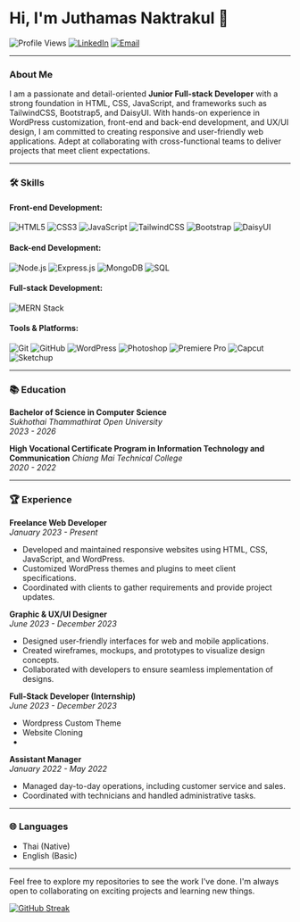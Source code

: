 # Hi, I'm Juthamas Naktrakul 👋

![Profile Views](https://komarev.com/ghpvc/?username=ffavfern&color=blueviolet)
[![LinkedIn](https://img.shields.io/badge/LinkedIn-blue)]((https://www.linkedin.com/in/juthamas-naktrakul-1134192b8/))
[![Email](https://img.shields.io/badge/Email-Contact-blue)](mailto:Juthamas.ntk@gmail.com)

---

### About Me

I am a passionate and detail-oriented **Junior Full-stack Developer** with a strong foundation in HTML, CSS, JavaScript, and frameworks such as TailwindCSS, Bootstrap5, and DaisyUI. With hands-on experience in WordPress customization, front-end and back-end development, and UX/UI design, I am committed to creating responsive and user-friendly web applications. Adept at collaborating with cross-functional teams to deliver projects that meet client expectations.

---

### 🛠 Skills

#### Front-end Development:
![HTML5](https://img.shields.io/badge/HTML5-E34F26?style=flat&logo=html5&logoColor=white)
![CSS3](https://img.shields.io/badge/CSS3-1572B6?style=flat&logo=css3&logoColor=white)
![JavaScript](https://img.shields.io/badge/JavaScript-F7DF1E?style=flat&logo=javascript&logoColor=black)
![TailwindCSS](https://img.shields.io/badge/TailwindCSS-38B2AC?style=flat&logo=tailwind-css&logoColor=white)
![Bootstrap](https://img.shields.io/badge/Bootstrap-563D7C?style=flat&logo=bootstrap&logoColor=white)
![DaisyUI](https://img.shields.io/badge/DaisyUI-38B2AC?style=flat&logo=daisyui&logoColor=white)

#### Back-end Development:
![Node.js](https://img.shields.io/badge/Node.js-339933?style=flat&logo=node-dot-js&logoColor=white)
![Express.js](https://img.shields.io/badge/Express.js-000000?style=flat&logo=express&logoColor=white)
![MongoDB](https://img.shields.io/badge/MongoDB-47A248?style=flat&logo=mongodb&logoColor=white)
![SQL](https://img.shields.io/badge/SQL-4479A1?style=flat&logo=sql&logoColor=white)

#### Full-stack Development:
![MERN Stack](https://img.shields.io/badge/MERN-3B5998?style=flat&logo=mongodb&logoColor=white)

#### Tools & Platforms:
![Git](https://img.shields.io/badge/Git-F05032?style=flat&logo=git&logoColor=white)
![GitHub](https://img.shields.io/badge/GitHub-181717?style=flat&logo=github&logoColor=white)
![WordPress](https://img.shields.io/badge/WordPress-21759B?style=flat&logo=wordpress&logoColor=white)
![Photoshop](https://img.shields.io/badge/Adobe%20Photoshop-31A8FF?style=flat&logo=adobe-photoshop&logoColor=white)
![Premiere Pro](https://img.shields.io/badge/Adobe%20Premiere%20Pro-9999FF?style=flat&logo=adobe-premiere-pro&logoColor=white)
![Capcut](https://img.shields.io/badge/Capcut-000000?style=flat&logo=capcut&logoColor=white)
![Sketchup](https://img.shields.io/badge/SketchUp-005F9E?style=flat&logo=sketchup&logoColor=white)

---

### 📚 Education

**Bachelor of Science in Computer Science**  
*Sukhothai Thammathirat Open University*  
*2023 - 2026*  

**High Vocational Certificate Program in Information Technology and Communication**
*Chiang Mai Technical College*  
*2020 - 2022*  

---

### 🏆 Experience

**Freelance Web Developer**  
*January 2023 - Present*  
- Developed and maintained responsive websites using HTML, CSS, JavaScript, and WordPress.
- Customized WordPress themes and plugins to meet client specifications.
- Coordinated with clients to gather requirements and provide project updates.

**Graphic & UX/UI Designer**  
*June 2023 - December 2023*  
- Designed user-friendly interfaces for web and mobile applications.
- Created wireframes, mockups, and prototypes to visualize design concepts.
- Collaborated with developers to ensure seamless implementation of designs.

**Full-Stack Developer (Internship)**  
*June 2023 - December 2023*  
- Wordpress Custom Theme
- Website Cloning
- 

**Assistant Manager**  
*January 2022 - May 2022*  
- Managed day-to-day operations, including customer service and sales.
- Coordinated with technicians and handled administrative tasks.

---

### 🌐 Languages

- Thai (Native)
- English (Basic)

---

Feel free to explore my repositories to see the work I've done. I'm always open to collaborating on exciting projects and learning new things.

[![GitHub Streak](https://github-readme-streak-stats.herokuapp.com/?user=ffavfern&theme=dark)](https://git.io/streak-stats)

